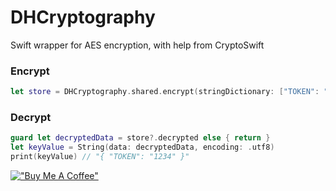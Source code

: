 # DHCryptography

Swift wrapper for AES encryption, with help from CryptoSwift

### Encrypt
```Swift
let store = DHCryptography.shared.encrypt(stringDictionary: ["TOKEN": "1234"])
```

### Decrypt
```Swift
guard let decryptedData = store?.decrypted else { return }
let keyValue = String(data: decryptedData, encoding: .utf8)
print(keyValue) // "{ "TOKEN": "1234" }"
```

[!["Buy Me A Coffee"](https://www.buymeacoffee.com/assets/img/custom_images/orange_img.png)](https://www.buymeacoffee.com/codedbydan)
